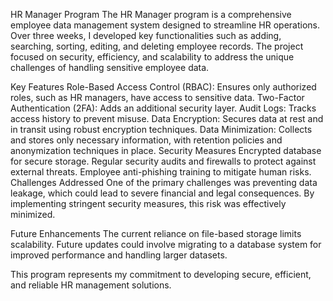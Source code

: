 HR Manager Program
The HR Manager program is a comprehensive employee data management system designed to streamline HR operations. Over three weeks, I developed key functionalities such as adding, searching, sorting, editing, and deleting employee records. The project focused on security, efficiency, and scalability to address the unique challenges of handling sensitive employee data.

Key Features
Role-Based Access Control (RBAC): Ensures only authorized roles, such as HR managers, have access to sensitive data.
Two-Factor Authentication (2FA): Adds an additional security layer.
Audit Logs: Tracks access history to prevent misuse.
Data Encryption: Secures data at rest and in transit using robust encryption techniques.
Data Minimization: Collects and stores only necessary information, with retention policies and anonymization techniques in place.
Security Measures
Encrypted database for secure storage.
Regular security audits and firewalls to protect against external threats.
Employee anti-phishing training to mitigate human risks.
Challenges Addressed
One of the primary challenges was preventing data leakage, which could lead to severe financial and legal consequences. By implementing stringent security measures, this risk was effectively minimized.

Future Enhancements
The current reliance on file-based storage limits scalability. Future updates could involve migrating to a database system for improved performance and handling larger datasets.

This program represents my commitment to developing secure, efficient, and reliable HR management solutions.
